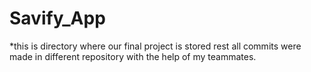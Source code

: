 # Savify_App
*this is directory where our final project is stored rest all commits were made in different repository with the help of my teammates. 
